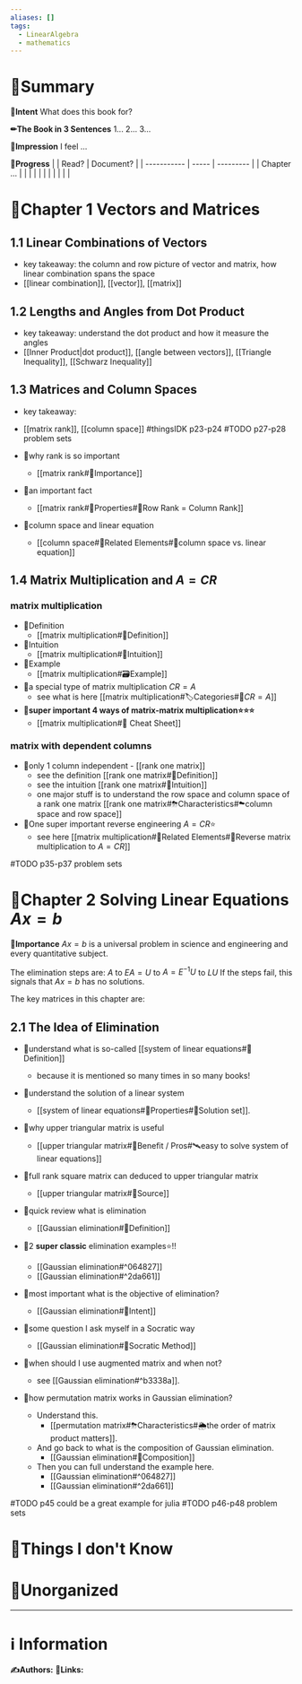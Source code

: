 ```yaml
---
aliases: []
tags:
  - LinearAlgebra
  - mathematics
---
```


# 📝Summary
**🎯Intent**
What does this book for?

**✏The Book in 3 Sentences**
1...
2...
3...

**🧠Impression**
I feel ...

**🏁Progress**
|             | Read? | Document? |
| ----------- | ----- | --------- |
| Chapter ... |       |           |
|             |       |           |
|             |       |           |


# 📖Chapter 1 Vectors and Matrices
## 1.1 Linear Combinations of Vectors
- key takeaway: the column and row picture of vector and matrix, how linear combination spans the space
- [[linear combination]], [[vector]], [[matrix]]
## 1.2 Lengths and Angles from Dot Product
- key takeaway: understand the dot product and how it measure the angles
- [[Inner Product|dot product]], [[angle between vectors]], [[Triangle Inequality]], [[Schwarz Inequality]]
## 1.3 Matrices and Column Spaces
- key takeaway:
- [[matrix rank]], [[column space]]
#thingsIDK p23-p24
#TODO  p27-p28 problem sets

- 📌why rank is so important
	- [[matrix rank#👑Importance]]
- 📌an important fact
  - [[matrix rank#🌈Properties#🔴Row Rank = Column Rank]]
- 📌column space and linear equation
  - [[column space#🌱Related Elements#🥑column space vs. linear equation]]


## 1.4 Matrix Multiplication and $A=CR$
### matrix multiplication
- 📌Definition
  - [[matrix multiplication#📝Definition]]
- 📌Intuition
	- [[matrix multiplication#🧠Intuition]]
- 📌Example
	- [[matrix multiplication#🗃Example]]
- 📌a special type of matrix multiplication $CR=A$
	- see what is here [[matrix multiplication#🏷Categories#🔖$CR=A$]]
- **📌super important 4 ways of matrix-matrix multiplication⭐⭐⭐**
	- [[matrix multiplication#🧾 Cheat Sheet]]

### matrix with dependent columns
- 📌only 1 column independent - [[rank one matrix]]
	- see the definition [[rank one matrix#📝Definition]]
	- see the intuition [[rank one matrix#🧠Intuition]]
	- one major stuff is to understand the row space and column space of a rank one matrix [[rank one matrix#⛈Characteristics#☁column space and row space]]
- 📌One super important reverse engineering $A=CR$⭐
	- see here [[matrix multiplication#🌱Related Elements#🍌Reverse matrix multiplication to $A=CR$]]

#TODO  p35-p37 problem sets


# 📖Chapter 2 Solving Linear Equations $Ax=b$

**👑Importance**
$Ax=b$ is a universal problem in science and engineering and every quantitative subject.

The elimination steps are: $A$    to    $EA=U$    to    $A=E^{-1}U$    to    $LU$
If the steps fail, this signals that $Ax=b$ has no solutions.

The key matrices in this chapter are:

## 2.1 The Idea of Elimination
- 📌understand what is so-called [[system of linear equations#📝Definition]]
  - because it is mentioned so many times in so many books!

- 📌understand the solution of a linear system
	- [[system of linear equations#🌈Properties#🔴Solution set]].

- 📌why upper triangular matrix is useful
  - [[upper triangular matrix#🚀Benefit / Pros#🛰️easy to solve system of linear equations]]

- 📌full rank square matrix can deduced to upper triangular matrix
  - [[upper triangular matrix#🚿Source]]


- 📌quick review what is elimination
  - [[Gaussian elimination#📝Definition]]

- 📌2 **super classic** elimination examples⭐!!
  - [[Gaussian elimination#^064827]]
  - [[Gaussian elimination#^2da661]]

- 📌most important what is the objective of elimination?
  - [[Gaussian elimination#🎯Intent]]

- 📌some question I ask myself in a Socratic way
  - [[Gaussian elimination#🗿Socratic Method]]

- 📌when should I use augmented matrix and when not?
	- see [[Gaussian elimination#^b3338a]].

- 📌how permutation matrix works in Gaussian elimination?
	- Understand this.
		- [[permutation matrix#⛈Characteristics#🌦the order of matrix product matters]].
	- And go back to what is the composition of Gaussian elimination.
		- [[Gaussian elimination#🧪Composition]]
	- Then you can full understand the example here.
		-  [[Gaussian elimination#^064827]]
		- [[Gaussian elimination#^2da661]]

#TODO p45 could be a great example for julia
#TODO p46-p48 problem sets
# 💭Things I don't Know


# 🍂Unorganized


___
# ℹ Information
**✍Authors:**
**🔗Links:**